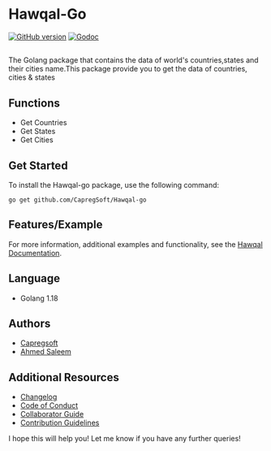 
# Hawqal-Go
[![GitHub version](https://badge.fury.io/gh/CapregSoft%2FHawqal-go.svg)](https://badge.fury.io/gh/CapregSoft%2FHawqal-go)
[![Godoc](https://godoc.org/github.com/CapregSoft/Hawqal-go?status.svg)](https://godoc.org/github.com/CapregSoft/Hawqal-go)
<!---- [![Build Status](https://travis-ci.com/imgix/imgix-go.svg?branch=main)](https://travis-ci.com/imgix/imgix-go) --->
##
The Golang package that contains the data of world's countries,states and their cities name.This package provide you to get the data of countries, cities & states
## Functions
- Get Countries
- Get States
- Get Cities

## Get Started

To install the Hawqal-go package, use the following command:

```golang
go get github.com/CapregSoft/Hawqal-go
```
## Features/Example
For more information, additional examples and functionality, see the [Hawqal Documentation](https://hawqal.capregsoft.com).


## Language
- Golang 1.18
## Authors
- [Capregsoft](https://www.github.com/capregsoft)
- [Ahmed Saleem](https://www.github.com/malikahmed2z2)

## Additional Resources

- [Changelog](https://github.com/CapregSoft/Hawqal-go/blob/master/CHANGELOG.md)
- [Code of Conduct](https://github.com/CapregSoft/Hawqal-go/blob/master/CODE_OF_CONDUCT.md)
- [Collaborator Guide](https://github.com/CapregSoft/Hawqal-go/blob/master/COLLABORATOR_GUIDE.md)
- [Contribution Guidelines](https://github.com/CapregSoft/Hawqal-go/blob/master/CONTRIBUTING.md)


I hope this will help you! Let me know if you have any further queries!

